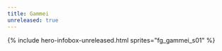 ```yaml
---
title: Gammei
unreleased: true
---
```


{% include hero-infobox-unreleased.html sprites="fg_gammei_s01" %}
